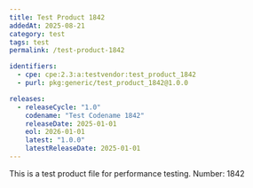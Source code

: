 ```yaml
---
title: Test Product 1842
addedAt: 2025-08-21
category: test
tags: test
permalink: /test-product-1842

identifiers:
  - cpe: cpe:2.3:a:testvendor:test_product_1842
  - purl: pkg:generic/test_product_1842@1.0.0

releases:
  - releaseCycle: "1.0"
    codename: "Test Codename 1842"
    releaseDate: 2025-01-01
    eol: 2026-01-01
    latest: "1.0.0"
    latestReleaseDate: 2025-01-01
---
```


This is a test product file for performance testing. Number: 1842
